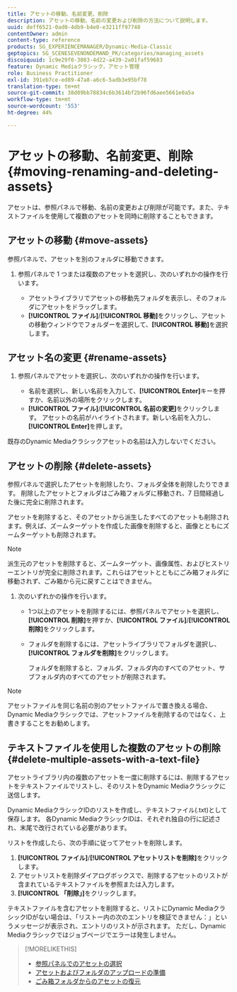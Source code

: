 ```yaml
---
title: アセットの移動、名前変更、削除
description: アセットの移動、名前の変更および削除の方法について説明します。
uuid: deff6521-0ad0-4db9-b4e0-e3211ff97740
contentOwner: admin
content-type: reference
products: SG_EXPERIENCEMANAGER/Dynamic-Media-Classic
geptopics: SG_SCENESEVENONDEMAND_PK/categories/managing_assets
discoiquuid: 1c9e29f0-3083-4d22-a439-2a01faf59683
feature: Dynamic Mediaクラシック，アセット管理
role: Business Practitioner
exl-id: 391eb7ce-ed89-47a8-a6c6-5adb3e95bf78
translation-type: tm+mt
source-git-commit: 38d09bb78834c6b3614bf2b96fd6aee5661e0a5a
workflow-type: tm+mt
source-wordcount: '553'
ht-degree: 44%

---
```


# アセットの移動、名前変更、削除{#moving-renaming-and-deleting-assets}

アセットは、参照パネルで移動、名前の変更および削除が可能です。また、テキストファイルを使用して複数のアセットを同時に削除することもできます。

## アセットの移動 {#move-assets}

参照パネルで、アセットを別のフォルダに移動できます。

1. 参照パネルで 1 つまたは複数のアセットを選択し、次のいずれかの操作を行います。

   * アセットライブラリでアセットの移動先フォルダを表示し、そのフォルダにアセットをドラッグします。
   * **[!UICONTROL ファイル]**/**[!UICONTROL 移動]**&#x200B;をクリックし、アセットの移動ウィンドウでフォルダーを選択して、**[!UICONTROL 移動]**&#x200B;を選択します。

## アセット名の変更 {#rename-assets}

1. 参照パネルでアセットを選択し、次のいずれかの操作を行います。

   * 名前を選択し、新しい名前を入力して、**[!UICONTROL Enter]**&#x200B;キーを押すか、名前以外の場所をクリックします。
   * **[!UICONTROL ファイル]**/**[!UICONTROL 名前の変更]**&#x200B;をクリックします。 アセットの名前がハイライトされます。新しい名前を入力し、**[!UICONTROL Enter]**&#x200B;を押します。

既存のDynamic Mediaクラシックアセットの名前は入力しないでください。

## アセットの削除 {#delete-assets}

参照パネルで選択したアセットを削除したり、フォルダ全体を削除したりできます。 削除したアセットとフォルダはごみ箱フォルダに移動され、7 日間経過した後に完全に削除されます。

アセットを削除すると、そのアセットから派生したすべてのアセットも削除されます。例えば、ズームターゲットを作成した画像を削除すると、画像とともにズームターゲットも削除されます。

>[!NOTE]
>
>派生元のアセットを削除すると、ズームターゲット、画像属性、およびヒストリーエントリが完全に削除されます。これらはアセットとともにごみ箱フォルダに移動されず、ごみ箱から元に戻すことはできません。

1. 次のいずれかの操作を行います。

   * 1つ以上のアセットを削除するには、参照パネルでアセットを選択し、**[!UICONTROL 削除]**&#x200B;を押すか、**[!UICONTROL ファイル]**/**[!UICONTROL 削除]**&#x200B;をクリックします。
   * フォルダを削除するには、アセットライブラリでフォルダを選択し、**[!UICONTROL フォルダを削除]**&#x200B;をクリックします。

      フォルダを削除すると、フォルダ、フォルダ内のすべてのアセット、サブフォルダ内のすべてのアセットが削除されます。

>[!NOTE]
>
>アセットファイルを同じ名前の別のアセットファイルで置き換える場合、Dynamic Mediaクラシックでは、アセットファイルを削除するのではなく、上書きすることをお勧めします。

## テキストファイルを使用した複数のアセットの削除 {#delete-multiple-assets-with-a-text-file}

アセットライブラリ内の複数のアセットを一度に削除するには、削除するアセットをテキストファイルでリストし、そのリストをDynamic Mediaクラシックに送信します。

Dynamic MediaクラシックIDのリストを作成し、テキストファイル(.txt)として保存します。 各Dynamic MediaクラシックIDは、それぞれ独自の行に記述され、末尾で改行されている必要があります。

リストを作成したら、次の手順に従ってアセットを削除します。

1. **[!UICONTROL ファイル]**/**[!UICONTROL アセットリストを削除]**&#x200B;をクリックします。
1. アセットリストを削除ダイアログボックスで、削除するアセットのリストが含まれているテキストファイルを参照または入力します。
1. **[!UICONTROL 「削除」]**&#x200B;をクリックします。

テキストファイルを含むアセットを削除すると、リストにDynamic MediaクラシックIDがない場合は、「リストー内の次のエントリを検証できません：」というメッセージが表示され、エントリのリストが示されます。 ただし、Dynamic Mediaクラシックではジョブページでエラーは発生しません。

>[!MORELIKETHIS]
>
>* [参照パネルでのアセットの選択](selecting-assets-browse-panel.md#selecting_assets_in_the_browse_panel)
>* [アセットおよびフォルダのアップロードの準備](uploading-files.md#preparing_your_assets_and_folders_for_uploading)
>* [ごみ箱フォルダからのアセットの復元](trash-folder.md#restoring_assets_from_the_trash_folder)

